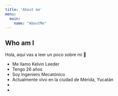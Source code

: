 ```yaml
---
title: 'About me'
menu:
  main:
    name: "AboutMe"
---
```


## Who am I

Hola, aquí vas a leer un poco sobre mi 🤩

- Me llamo Kelvin Leeder
- Tengo 26 años
- Soy Ingeniero Mecatónico
- Actualmente vivo en la ciudad de Mérida, Yucatán
- 
- 
